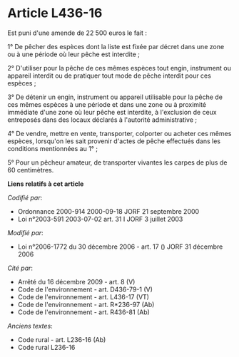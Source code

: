 # Article L436-16

Est puni d'une amende de 22 500 euros le fait :

1° De pêcher des espèces dont la liste est fixée par décret dans une zone ou à une période où leur pêche est interdite ;

2° D'utiliser pour la pêche de ces mêmes espèces tout engin, instrument ou appareil interdit ou de pratiquer tout mode de
pêche interdit pour ces espèces ;

3° De détenir un engin, instrument ou appareil utilisable pour la pêche de ces mêmes espèces à une période et dans une zone
ou à proximité immédiate d'une zone où leur pêche est interdite, à l'exclusion de ceux entreposés dans des locaux déclarés à
l'autorité administrative ;

4° De vendre, mettre en vente, transporter, colporter ou acheter ces mêmes espèces, lorsqu'on les sait provenir d'actes de
pêche effectués dans les conditions mentionnées au 1° ;

5° Pour un pêcheur amateur, de transporter vivantes les carpes de plus de 60 centimètres.

**Liens relatifs à cet article**

_Codifié par_:

  - Ordonnance 2000-914 2000-09-18 JORF 21 septembre 2000
  - Loi n°2003-591 2003-07-02 art. 31 I JORF 3 juillet 2003

_Modifié par_:

  - Loi n°2006-1772 du 30 décembre 2006 - art. 17 () JORF 31 décembre 2006

_Cité par_:

  - Arrêté du 16 décembre 2009 - art. 8 (V)
  - Code de l'environnement - art. D436-79-1 (V)
  - Code de l'environnement - art. L436-17 (VT)
  - Code de l'environnement - art. R*236-97 (Ab)
  - Code de l'environnement - art. R436-81 (Ab)

_Anciens textes_:

  - Code rural - art. L236-16 (Ab)
  - Code rural L236-16
